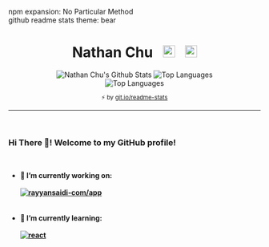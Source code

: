  <div align="center">
  <p align="left">
   npm expansion: No Particular Method
   <br />
   github readme stats theme: bear
  </p>
  <h1 align="center">
    Nathan Chu&nbsp;&nbsp;&nbsp;<a href="https://nathanchu.com/"><img height="24" width="24" src="https://raw.githubusercontent.com/nathanchu/nathanchu/master/assets/link.svg" /></a>&nbsp;&nbsp;&nbsp;<a href="https://github.com/nathanchu"><img height="24" width="24" src="https://raw.githubusercontent.com/nathanchu/nathanchu/master/assets/github-mark.svg" /></a></h1>
  <div>
    <img alt="Nathan Chu's Github Stats" src="https://github-readme-stats.nthnchu.vercel.app/api?username=nathanchu&cache_seconds=1800&count_private=true&include_all_commits=true&line_height=27&theme=bear&show_icons=true" />
    <img alt="Top Languages" src="https://github-readme-stats.nthnchu.vercel.app/api/top-langs?username=nathanchu&cache_seconds=1800&theme=bear" />
    <br />
    <img alt="Top Languages" src="https://github-readme-stats.nthnchu.vercel.app/api/wakatime?username=nathanchu&cache_seconds=1800&layout=compact&theme=bear" />
    <sub><p align="center">⚡️ by <a target="_blank" href="https://git.io/readme-stats">git.io/readme-stats</a></p></sub>
  </div>
</div>
<hr />
<br />
<div>
 <h3>Hi There 👋! Welcome to my GitHub profile!</h3>
 <br />
 <b>
  <ul>
   <li>
    🔭 I’m currently working on:
    <br />
    <br />
    <a href="https://github.com/rayyansaidi-com/app"><img alt="rayyansaidi-com/app" src="https://github-readme-stats.nthnchu.vercel.app/api/pin?username=rayyansaidi-com&repo=app&show_owner=true&cache_seconds=1800&theme=bear" /></a>
   </li>
   <br />
   <br />
   <li>
    🌱 I’m currently learning:
    <br />
    <br />
    <a href="https://github.com/facebook/react"><img alt="react" src="https://github-readme-stats.nthnchu.vercel.app/api/pin?username=facebook&repo=react&cache_seconds=1800&theme=bear" /></a>
   </li>
   <!--<li>
    👯 I’m looking to collaborate on ...
   </li>
   <li>
    🤔 I’m looking for help with ...
   </li>
   <li>
    💬 Ask me about ...
   </li>
   <li>
    📫 How to reach me: ...
   </li>
   <li>
    😄 Pronouns: ...
   </li>
   <li>
    ⚡ Fun fact: ...
   </li>-->
  </ul>
 </b>
</div>
<!--
**nthnchu/nthnchu** is a ✨ _special_ ✨ repository because its `README.md` (this file) appears on your GitHub profile.

Here are some ideas to get you started:

- 🔭 I’m currently working on ...
- 🌱 I’m currently learning ...
- 👯 I’m looking to collaborate on ...
- 🤔 I’m looking for help with ...
- 💬 Ask me about ...
- 📫 How to reach me: ...
- 😄 Pronouns: ...
- ⚡ Fun fact: ...
-->
